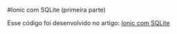 #Ionic com SQLite (primeira parte)

Esse código foi desenvolvido no artigo: [Ionic com SQLite](https://medium.com/@programadriano/dando-continuidade-a-minha-serie-de-artigos-sobre-ionic-3-hoje-irei-demonstrar-como-dar-os-2a2a1948e558)
